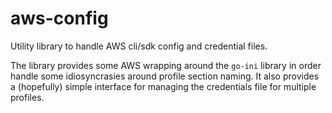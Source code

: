 # aws-config
Utility library to handle AWS cli/sdk config and credential files.

The library provides some AWS wrapping around the `go-ini` library in order handle some idiosyncrasies around profile
section naming.  It also provides a (hopefully) simple interface for managing the credentials file for multiple profiles.
